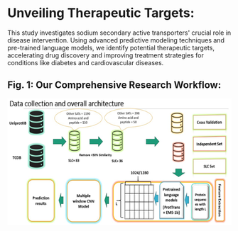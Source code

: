 # Unveiling Therapeutic Targets:
This study investigates sodium secondary active transporters' crucial role in disease intervention. Using advanced predictive modeling techniques and pre-trained language models, we identify potential therapeutic targets, accelerating drug discovery and improving treatment strategies for conditions like diabetes and cardiovascular diseases.
## Fig. 1: Our Comprehensive Research Workflow:
![](https://github.com/Malik-glt/Decoding-Cellular-Functions/blob/main/Comprehensive%20Research%20Workflow.png)
